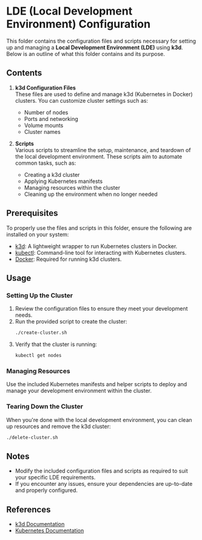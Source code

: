 # LDE (Local Development Environment) Configuration

This folder contains the configuration files and scripts necessary for setting up and managing a **Local Development
Environment (LDE)** using **k3d**. Below is an outline of what this folder contains and its purpose.

## Contents

1. **k3d Configuration Files**  
   These files are used to define and manage k3d (Kubernetes in Docker) clusters. You can customize cluster settings
   such as:
    - Number of nodes
    - Ports and networking
    - Volume mounts
    - Cluster names

2. **Scripts**  
   Various scripts to streamline the setup, maintenance, and teardown of the local development environment. These
   scripts aim to automate common tasks, such as:
    - Creating a k3d cluster
    - Applying Kubernetes manifests
    - Managing resources within the cluster
    - Cleaning up the environment when no longer needed

## Prerequisites

To properly use the files and scripts in this folder, ensure the following are installed on your system:

- [k3d](https://k3d.io): A lightweight wrapper to run Kubernetes clusters in Docker.
- [kubectl](https://kubernetes.io/docs/tasks/tools/install-kubectl/): Command-line tool for interacting with Kubernetes
  clusters.
- [Docker](https://www.docker.com/): Required for running k3d clusters.

## Usage

### Setting Up the Cluster

1. Review the configuration files to ensure they meet your development needs.
2. Run the provided script to create the cluster:
   ```bash
   ./create-cluster.sh
   ```
3. Verify that the cluster is running:
   ```bash
   kubectl get nodes
   ```

### Managing Resources

Use the included Kubernetes manifests and helper scripts to deploy and manage your development environment within the
cluster.

### Tearing Down the Cluster

When you're done with the local development environment, you can clean up resources and remove the k3d cluster:

   ```bash
   ./delete-cluster.sh
   ```

## Notes

- Modify the included configuration files and scripts as required to suit your specific LDE requirements.
- If you encounter any issues, ensure your dependencies are up-to-date and properly configured.

## References

- [k3d Documentation](https://k3d.io)
- [Kubernetes Documentation](https://kubernetes.io/docs/home/)